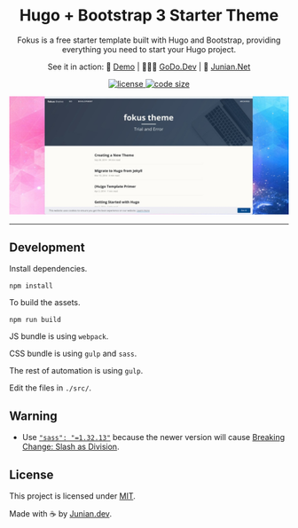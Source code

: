 <h1 align="center">Hugo + Bootstrap 3 Starter Theme</h1>

<p align="center">Fokus is a free starter template built with Hugo and Bootstrap, providing everything you need to start your Hugo project.</p>

<p align="center">
  See it in action: 👀 <a target="_blank" href="https://hugo-fokus.junian.dev/" rel="nofollow">Demo</a> | 👨🏻‍💻 <a target="_blank" href="https://www.godo.dev/">GoDo.Dev</a> | 🚀 <a target="_blank" href="https://www.junian.net/">Junian.Net</a>
</p>

<p align="center">

  <a href="https://github.com/junian/fokus/blob/main/LICENSE">
    <img src="https://img.shields.io/github/license/junian/fokus" alt="license">
  </a>

  <a href="https://github.com/junian/fokus">
    <img src="https://img.shields.io/github/languages/code-size/junian/fokus" alt="code size">
  </a>
</p>

<p align="center">
  <img src="https://raw.githubusercontent.com/junian/hugo-fokus/gh-pages/assets/img/hugo-fokus-screenshot.jpeg" />
</p>

---

## Development

Install dependencies.

```shell
npm install
```

To build the assets.

```shell
npm run build
```

JS bundle is using `webpack`.

CSS bundle is using `gulp` and `sass`.

The rest of automation is using `gulp`.

Edit the files in `./src/`.

## Warning

- Use [`"sass": "=1.32.13"`](https://stackoverflow.com/a/67637646/2640559) because the newer version will cause [Breaking Change: Slash as Division](https://sass-lang.com/documentation/breaking-changes/slash-div/).

## License

This project is licensed under [MIT](https://github.com/junian/fokus/blob/master/LICENSE).

Made with ☕ by [Junian.dev](https://www.junian.dev).

